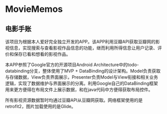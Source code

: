 # MovieMemos

## 电影手账

该项目为根据本人爱好完全独立开发的APP。该APP利用豆瓣API获取豆瓣网的影视信息，实现搜索与查看影视作品信息的功能，继而利用所得信息让用户记录、评价和保存已看和想看的影视作品。

本APP参照了Google官方的开源项目Android Architecture中的todo-databinding分支，整体使用了MVP + DataBinding的设计架构。Model负责获取与存储数据，View负责界面展示，Presenter负责Model与View衔接和相关业务逻辑，实现了数据维护与界面展示的分离。利用Google自己的DataBinding框架用来更方便得在布局文件上展示数据，和在java代码中方便得获取布局控件。

所有影视资源数据暂时均通过豆瓣API从豆瓣网获取。网络框架使用的是retrofit2，图片加载使用的是Glide。

